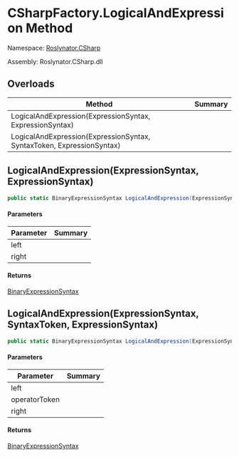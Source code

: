 # CSharpFactory\.LogicalAndExpression Method

Namespace: [Roslynator.CSharp](../../README.md)

Assembly: Roslynator\.CSharp\.dll

## Overloads

| Method | Summary |
| ------ | ------- |
| LogicalAndExpression\(ExpressionSyntax, ExpressionSyntax\) | |
| LogicalAndExpression\(ExpressionSyntax, SyntaxToken, ExpressionSyntax\) | |

## LogicalAndExpression\(ExpressionSyntax, ExpressionSyntax\)

```csharp
public static BinaryExpressionSyntax LogicalAndExpression(ExpressionSyntax left, ExpressionSyntax right)
```

#### Parameters

| Parameter | Summary |
| --------- | ------- |
| left | |
| right | |

#### Returns

[BinaryExpressionSyntax](https://docs.microsoft.com/en-us/dotnet/api/microsoft.codeanalysis.csharp.syntax.binaryexpressionsyntax)


## LogicalAndExpression\(ExpressionSyntax, SyntaxToken, ExpressionSyntax\)

```csharp
public static BinaryExpressionSyntax LogicalAndExpression(ExpressionSyntax left, SyntaxToken operatorToken, ExpressionSyntax right)
```

#### Parameters

| Parameter | Summary |
| --------- | ------- |
| left | |
| operatorToken | |
| right | |

#### Returns

[BinaryExpressionSyntax](https://docs.microsoft.com/en-us/dotnet/api/microsoft.codeanalysis.csharp.syntax.binaryexpressionsyntax)


